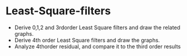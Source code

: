 # Least-Square-filters

- Derive 0,1,2 and 3rdorder Least Square filters and draw the related graphs.
- Derive 4th order Least Square filters and draw the graphs.
- Analyze 4thorder residual, and compare it to the third order results
